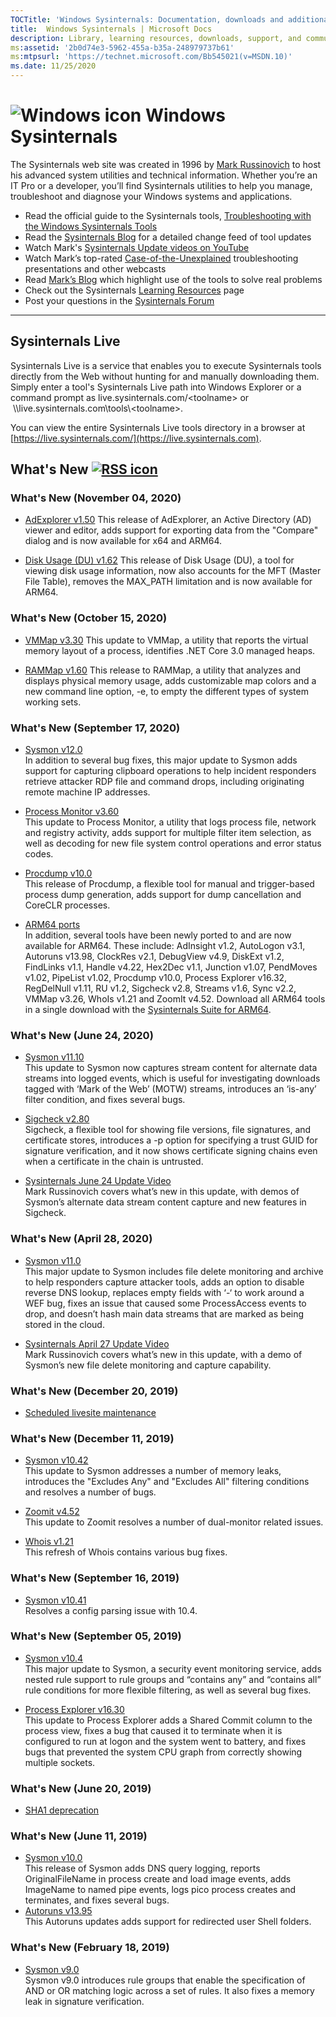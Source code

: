 ```yaml
---
TOCTitle: 'Windows Sysinternals: Documentation, downloads and additional resources'
title:  Windows Sysinternals | Microsoft Docs
description: Library, learning resources, downloads, support, and community. Evaluate and find out how to install, deploy, and maintain Windows with Sysinternals utilities.
ms:assetid: '2b0d74e3-5962-455a-b35a-248979737b61'
ms:mtpsurl: 'https://technet.microsoft.com/Bb545021(v=MSDN.10)'
ms.date: 11/25/2020
---
```


# ![Windows icon](/media/landing/sysinternals/Windows_logo_46x50px.png) Windows Sysinternals
The Sysinternals web site was created in 1996 by [Mark Russinovich](https://blogs.technet.microsoft.com/markrussinovich/) to host his advanced system utilities and technical information. Whether you’re an IT Pro or a developer, you’ll find Sysinternals utilities to help you manage, troubleshoot and diagnose your Windows systems and applications.
-   Read the official guide to the Sysinternals tools, [Troubleshooting with the Windows Sysinternals Tools](~/resources/troubleshooting-book.md)
-   Read the [Sysinternals Blog](https://techcommunity.microsoft.com/t5/Sysinternals-Blog/bg-p/Sysinternals-Blog) for a detailed change feed of tool updates
-   Watch Mark's [Sysinternals Update videos on YouTube](https://www.youtube.com/playlist?list=PLhFhDWFYccZ_GvdJ11NZwaBAhwDCWmni_)
-   Watch Mark’s top-rated [Case-of-the-Unexplained](~/resources/webcasts.md) troubleshooting presentations and other webcasts
-   Read [Mark’s Blog](https://techcommunity.microsoft.com/t5/Windows-Blog-Archive/bg-p/Windows-Blog-Archive/label-name/Mark%20Russinovich) which highlight use of the tools to solve real problems
-   Check out the Sysinternals [Learning Resources](~/resources/index.md) page
-   Post your questions in the [Sysinternals Forum](https://aka.ms/sysint-forums)

---
## Sysinternals Live ##
Sysinternals Live is a service that enables you to execute Sysinternals tools directly from the Web without hunting for and manually downloading them. Simply enter a tool's Sysinternals Live path into Windows Explorer or a command prompt as live.sysinternals.com/&lt;toolname&gt; or  \\\\live.sysinternals.com\tools\\&lt;toolname&gt;.

You can view the entire Sysinternals Live tools directory in a browser at [https://live.sysinternals.com/](https://live.sysinternals.com).

## What's New [![RSS icon](/media/landing/sysinternals/rss.gif)](https://techcommunity.microsoft.com/plugins/custom/microsoft/o365/custom-blog-rss?board=Sysinternals-Blog) ##

### What's New (November 04, 2020)

- [AdExplorer v1.50](~/downloads/adexplorer.md)
This release of AdExplorer, an Active Directory (AD) viewer and editor, adds support for exporting data from the "Compare" dialog and is now available for x64 and ARM64.

- [Disk Usage (DU) v1.62](~/downloads/du.md)
This release of Disk Usage (DU), a tool for viewing disk usage information, now also accounts for the MFT (Master File Table), removes the MAX_PATH limitation and is now available for ARM64.

### What's New (October 15, 2020)

- [VMMap v3.30](~/downloads/vmmap.md)
This update to VMMap, a utility that reports the virtual memory layout of a process, identifies .NET Core 3.0 managed heaps.

- [RAMMap v1.60](~/downloads/rammap.md)
This release to RAMMap, a utility that analyzes and displays physical memory usage, adds customizable map colors and a new command line option, -e, to empty the different types of system working sets.

### What's New (September 17, 2020)

- [Sysmon v12.0](~/downloads/sysmon.md)  
In addition to several bug fixes, this major update to Sysmon adds support for capturing clipboard operations to help incident responders retrieve attacker RDP file and command drops, including originating remote machine IP addresses.

- [Process Monitor v3.60](~/downloads/procmon.md)  
This update to Process Monitor, a utility that logs process file, network and registry activity, adds support for multiple filter item selection, as well as decoding for new file system control operations and error status codes.

- [Procdump v10.0](~/downloads/procdump.md)  
This release of Procdump, a flexible tool for manual and trigger-based process dump generation, adds support for dump cancellation and CoreCLR processes.

- [ARM64 ports](https://download.sysinternals.com/files/SysinternalsSuite-ARM64.zip)  
In addition, several tools have been newly ported to and are now available for ARM64. These include: AdInsight v1.2, AutoLogon v3.1, Autoruns v13.98, ClockRes v2.1, DebugView v4.9, DiskExt v1.2, FindLinks v1.1, Handle v4.22, Hex2Dec v1.1, Junction v1.07, PendMoves v1.02, PipeList v1.02, Procdump v10.0, Process Explorer v16.32, RegDelNull v1.11, RU v1.2, Sigcheck v2.8, Streams v1.6, Sync v2.2, VMMap v3.26, WhoIs v1.21 and ZoomIt v4.52. Download all ARM64 tools in a single download with the [Sysinternals Suite for ARM64](https://download.sysinternals.com/files/SysinternalsSuite-ARM64.zip).

### What's New (June 24, 2020) ###
  - [Sysmon v11.10](~/downloads/sysmon.md)  
This update to Sysmon now captures stream content for alternate data streams into logged events, which is useful for investigating downloads tagged with ‘Mark of the Web’ (MOTW) streams, introduces an ‘is-any’ filter condition, and fixes several bugs. 

  - [Sigcheck v2.80](~/downloads/sigcheck.md)  
Sigcheck, a flexible tool for showing file versions, file signatures, and certificate stores, introduces a -p option for specifying a trust GUID for signature verification, and it now shows certificate signing chains even when a certificate in the chain is untrusted. 

- [Sysinternals June 24 Update Video](https://youtu.be/HCZlJDKUqn0)  
Mark Russinovich covers what’s new in this update, with demos of Sysmon’s alternate data stream content capture and new features in Sigcheck.

### What's New (April 28, 2020) ###
  - [Sysmon v11.0](~/downloads/sysmon.md)  
This major update to Sysmon includes file delete monitoring and archive to help responders capture attacker tools, adds an option to disable reverse DNS lookup, replaces empty fields with ‘-‘ to work around a WEF bug, fixes an issue that caused some ProcessAccess events to drop, and doesn’t hash main data streams that are marked as being stored in the cloud. 

  - [Sysinternals April 27 Update Video](https://www.youtube.com/watch?v=_MUP4tgdM7s)  
    Mark Russinovich covers what’s new in this update, with a demo of Sysmon’s new file delete monitoring and capture capability.

### What's New (December 20, 2019) ###
- [Scheduled livesite maintenance](~/Announce/SiteUpgradeDec2019.md) 

### What's New (December 11, 2019) ###
  - [Sysmon v10.42](~/downloads/sysmon.md)  
  This update to Sysmon addresses a number of memory leaks, introduces the "Excludes Any" and "Excludes All" filtering conditions and resolves a number of bugs.

  - [Zoomit v4.52](~/downloads/zoomit.md)  
  This update to Zoomit resolves a number of dual-monitor related issues.
  
  - [Whois v1.21](~/downloads/whois.md)  
  This refresh of Whois contains various bug fixes.
  

### What's New (September 16, 2019) ###
  - [Sysmon v10.41](~/downloads/sysmon.md)  
  Resolves a config parsing issue with 10.4.

### What's New (September 05, 2019) ###
  - [Sysmon v10.4](~/downloads/sysmon.md)  
    This major update to Sysmon, a security event monitoring service, adds nested rule support to rule groups and “contains any” and “contains all” rule conditions for more flexible filtering, as well as several bug fixes.

  - [Process Explorer v16.30](~/downloads/process-explorer.md)  
    This update to Process Explorer adds a Shared Commit column to the process view, fixes a bug that caused it to terminate when it is configured to run at logon and the system went to battery, and fixes bugs that prevented the system CPU graph from correctly showing multiple sockets.

### What's New (June 20, 2019) ###
  - [SHA1 deprecation](~/Announce/SHA1Deprecation.md)  

### What's New (June 11, 2019) ###
  - [Sysmon v10.0](~/downloads/sysmon.md)  
     This release of Sysmon adds DNS query logging, reports OriginalFileName in process create and load image events, adds ImageName to named pipe events, logs pico process creates and terminates, and fixes several bugs. 
  - [Autoruns v13.95](~/downloads/autoruns.md)  
     This Autoruns updates adds support for redirected user Shell folders. 
     
### What's New (February 18, 2019) ###
  - [Sysmon v9.0](~/downloads/sysmon.md)  
     Sysmon v9.0 introduces rule groups that enable the specification of AND or OR matching logic across a set of rules. It also fixes a memory leak in signature verification. 
     
